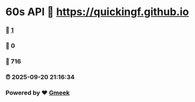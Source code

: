 # 60s API :link: https://quickingf.github.io 
### :page_facing_up: [1](https://quickingf.github.io/tag.html) 
### :speech_balloon: 0 
### :hibiscus: 716 
### :alarm_clock: 2025-09-20 21:16:34 
### Powered by :heart: [Gmeek](https://github.com/Meekdai/Gmeek)
